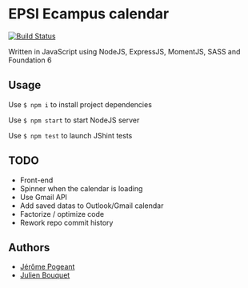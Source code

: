 # EPSI Ecampus calendar

[![Build Status](https://travis-ci.org/Jerome1337/ecampus-calendar.svg?branch=master)](https://travis-ci.org/Jerome1337/ecampus-calendar)

Written in JavaScript using NodeJS, ExpressJS, MomentJS, SASS and Foundation 6

## Usage
Use `$ npm i` to install project dependencies

Use `$ npm start` to start NodeJS server

Use `$ npm test` to launch JShint tests 

## TODO
* Front-end
* Spinner when the calendar is loading
* Use Gmail API
* Add saved datas to Outlook/Gmail calendar
* Factorize / optimize code
* Rework repo commit history

## Authors
* [Jérôme Pogeant](https://github.com/Jerome1337)
* [Julien Bouquet](https://github.com/Nobody59)
